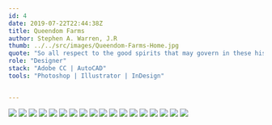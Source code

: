 ```yaml
---
id: 4
date: 2019-07-22T22:44:38Z
title: Queendom Farms
author: Stephen A. Warren, J.R
thumb: ../../src/images/Queendom-Farms-Home.jpg
quote: "So all respect to the good spirits that may govern in these historians of morality! But it’s certainly a pity that they lack the historical spirit itself, that they’ve been left in the lurch by all the good spirits of history! "
role: "Designer"
stack: "Adobe CC | AutoCAD"
tools: "Photoshop | Illustrator | InDesign"


---
```


![](../../src/images/Queendom-Farms-home.jpg)
![](../../src/images/Queendom-Farms-brief.jpg)
![](../../src/images/Queendom-Farms-user.jpg)
![](../../src/images/Queendom-Farms-persona.jpg)
![](../../src/images/Queendom-Farms-type.jpg)
![](../../src/images/Queendom-Farms-sky.jpg)
![](../../src/images/Queendom-Farms-guide.jpg)
![](../../src/images/Queendom-Farms-inspiration.jpg)
![](../../src/images/Queendom-Farms-sketch.jpg)
![](../../src/images/Queendom-Farms-final.jpg)
![](../../src/images/Queendom-Farms-formats.jpg)
![](../../src/images/Queendom-Farms-product.jpg)
![](../../src/images/Queendom-Farms-products.jpg)
![](../../src/images/Queendom-Farms-packaging.jpg)
![](../../src/images/Queendom-Farms-package.jpg)
![](../../src/images/Queendom-Farms-variants.jpg)
![](../../src/images/Queendom-Farms-thanks.jpg)
![](../../src/images/Queendom-Farms-thanks.jpg)


